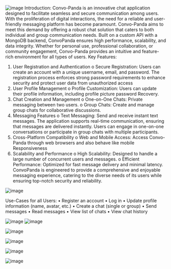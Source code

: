 ![image](https://github.com/khzunair/chat-app-zunair-uzair-024-051-UOG-/assets/102663927/1c44af01-3a95-46e7-a792-770645d9354c)
Introduction:
Convo-Panda is an innovative chat application designed to facilitate seamless and secure
communication among users. With the proliferation of digital interactions, the need for a
reliable and user-friendly messaging platform has become paramount. Convo-Panda aims
to meet this demand by offering a robust chat solution that caters to both individual and
group communication needs. Built on a custom API with a MongoDB backend, ConvoPanda ensures high performance, scalability, and data integrity. Whether for personal use,
professional collaboration, or community engagement, Convo-Panda provides an intuitive
and feature-rich environment for all types of users.
Key Features:
1. User Registration and Authentication
o Secure Registration: Users can create an account with a unique username,
email, and password. The registration process enforces strong password
requirements to enhance security and protect user data from unauthorized access
2. User Profile Management
o Profile Customization: Users can update their profile information,
including profile picture password Recovery.
3. Chat Creation and Management
o One-on-One Chats: Private messaging between two users.
o Group Chats: Create and manage group chats for collaborative
discussions.
4. Messaging Features
o Text Messaging: Send and receive instant text messages. The application
supports real-time communication, ensuring that messages are delivered instantly.
Users can engage in one-on-one conversations or participate in group chats with
multiple participants.
5. Cross-Platform Compatibility
o Web and Mobile Access: Access Convo-Panda through web browsers
and also behave like mobile Responsiveness
6. Scalability and Performance
o High Scalability: Designed to handle a large number of concurrent users
and messages.
o Efficient Performance: Optimized for fast message delivery and
minimal latency.
ConvoPanda is engineered to provide a comprehensive and enjoyable messaging
experience, catering to the diverse needs of its users while ensuring top-notch security and
reliability.

![image](https://github.com/khzunair/chat-app-zunair-uzair-024-051-UOG-/assets/102663927/331314e2-c98e-41e7-b29c-4bc83b66f010)

Use-Cases for all Users:
• Register an account
• Log in
• Update profile information (name, avatar, etc.)
• Create a chat (single or group)
• Send messages
• Read messages
• View list of chats
• View chat history


![image](https://github.com/khzunair/chat-app-zunair-uzair-024-051-UOG-/assets/102663927/4e26ba6e-8394-4b5c-bf5a-e72a1edab7a3)
![image](https://github.com/khzunair/chat-app-zunair-uzair-024-051-UOG-/assets/102663927/e61c12b8-3e49-4d95-8226-faeee986b336)


![image](https://github.com/khzunair/chat-app-zunair-uzair-024-051-UOG-/assets/102663927/dde2f0fe-9f8f-4bd1-8513-796356d253cf)


![image](https://github.com/khzunair/chat-app-zunair-uzair-024-051-UOG-/assets/102663927/29e61890-2b9b-4a38-97dd-2c785a7d3d06)

![image](https://github.com/khzunair/chat-app-zunair-uzair-024-051-UOG-/assets/102663927/70af3210-cbc8-4e73-8599-db23ee5428f7)

![image](https://github.com/khzunair/chat-app-zunair-uzair-024-051-UOG-/assets/102663927/fb02cb9b-d7c5-44bd-938a-4645baa49dc1)

